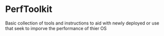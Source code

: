 # PerfToolkit
Basic collection of tools and instructions to aid with newly deployed or use that seek to imporve the performance of thier OS
